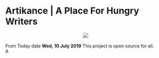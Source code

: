 # Artikance | A Place For Hungry Writers
<center><img src="https://github.com/mdvaseem014/artikance/blob/master/images/logo1.png"></center><br>
From Today date <b>Wed, 10 July 2019</b> This project is open source for all.<br>
A

